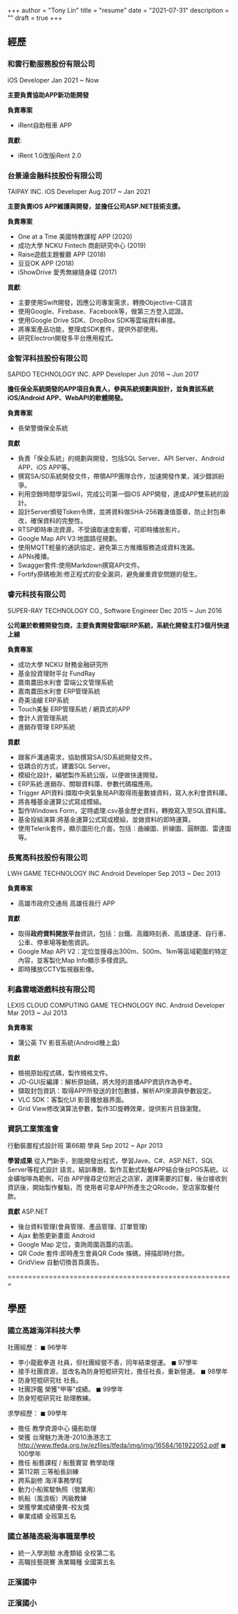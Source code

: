 +++
author = "Tony Lin"
title = "resume"
date = "2021-07-31"
description = ""
draft = true
+++

## 經歷

### 和雲行動服務股份有限公司
iOS Developer Jan 2021 ~ Now

**主要負責協助APP新功能開發**

**負責專案**
- iRent自助租車 APP

**貢獻**:
- iRent 1.0改版iRent 2.0

### 台景達金融科技股份有限公司
TAIPAY INC.
iOS Developer Aug 2017 ~ Jan 2021

**主要負責iOS APP維護與開發，並擔任公司ASP.NET技術支援。**

**負責專案**
- One at a Tme 美國特教課程 APP (2020)
- 成功大學 NCKU Fintech 商創研究中心 (2019)
- Raise遊戲主題餐廳 APP (2018)
- 豆豆OK APP (2018)
- iShowDrive 愛秀無線隨身碟 (2017)

**貢獻**:
- 主要使用Swift開發，因應公司專案需求，轉換Objective-C語言
- 使用Google、Firebase、Facebook等，做第三方登入認證。 
- 使用Google Drive SDK、DropBox SDK等雲端資料串接。
- 將專案產品功能，整理成SDK套件，提供外部使用。
- 研究Electron開發多平台應用程式。


### 金智洋科技股份有限公司
SAPIDO TECHNOLOGY INC.
APP Developer Jun 2016 ~ Jun 2017

**擔任保全系統開發的APP項目負責人，參與系統規劃與設計，並負責該系統iOS/Android APP、WebAPI的軟體開發。**

**負責專案**
- 長榮警備保全系統

**貢獻**
- 負責「保全系統」的規劃與開發，包括SQL Server、API Server、Android APP、iOS APP等。
- 撰寫SA/SD系統開發文件，帶領APP團隊合作，加速開發作業，減少錯誤紛爭。
- 利用空餘時間學習SwiI，完成公司第一個iOS APP開發，達成APP雙系統的設計。
- 設計Server頒發Token令牌，並將資料做SHA-256雜湊值簽章，防止封包串改，確保資料的完整性。
- RTSP即時串流資源，不受讀取速度影響，可即時播放影片。
- Google Map API V3:地圖路徑規劃。
- 使用MQTT輕量的通訊協定，避免第三方推播服務造成資料洩漏。
- APNs推播。
- Swagger套件:使用Markdown撰寫API文件。
- Fortify原碼檢測:修正程式的安全漏洞，避免嚴重資安問題的發生。


### 睿元科技有限公司
SUPER-RAY TECHNOLOGY CO.,
Software Engineer Dec 2015 ~ Jun 2016 

**公司屬於軟體開發包商，主要負責開發雲端ERP系統，系統化開發主打3個月快速上線**

**負責專案**
- 成功大學 NCKU 財務金融研究所 
- 基金投資理財平台 FundRay
- 嘉南農田水利會 雲端公文管理系統
- 嘉南農田水利會 ERP管理系統
- 奇美油艙 ERP系統
- Touch美髮 ERP管理系統 / 網頁式的APP
- 會計人資管理系統
- 進銷存管理 ERP系統
 
**貢獻**
- 跟客戶溝通需求，協助撰寫SA/SD系統開發文件。
- 低耦合的方式，建置SQL Server。
- 模組化設計，編號製作系統公版，以便做快速開發。
- ERP系統:進銷存、關聯資料庫、參數代碼檔應用。
- Trigger API資料:擷取中央氣象局API取得雨量數據資料，寫入水利會資料庫。
- 將各種基金運算公式寫成模組。
- 製作Windows Form，定時處理.csv基金歷史資料，轉換寫入至SQL資料庫。
- 基金投組演算:將基金運算公式寫成模組，並做資料的即時運算。 
- 使用Telerik套件，顯示圖形化介面，包括：曲線圖、折線圖、圓餅圖、雷達圖等。
 

### 長寬高科技股份有限公司
LWH GAME TECHNOLOGY INC
Android Developer Sep 2013 ~ Dec 2013

**負責專案**
- 高雄市政府交通局 高雄任我行 APP

**貢獻**
- 取得**政府資料開放平台**資訊，包括：台鐵、高鐵時刻表、高雄捷運、自行車、公車、停車場等動態資訊。
- Google Map API V2：定位並搜尋出300m、500m、1km等區域範圍的特定內容，並客製化Map Info顯示多樣資訊。
- 即時播放CCTV監視器影像。

### 利鑫雲端遊戲科技有限公司
LEXIS CLOUD COMPUTING GAME TECHNOLOGY INC.
Android Developer Mar 2013 ~ Jul 2013

**負責專案**
- 蒲公英 TV 影音系統(Android機上盒) 

**貢獻**
- 檢視原始程式碼，製作規格文件。
- JD-GUI反編譯：解析原始碼，將大陸的直播APP資訊作為參考。
- 擷取封包資訊：取得APP所發送的封包數據，解析API來源與參數設定。
- VLC SDK：客製化UI 影音播放器界面。
- Grid View修改演算法參數，製作3D旋轉效果，提供影片目錄瀏覽。


### 資訊工業策進會
行動裝置程式設計班 第66期 學員
Sep 2012 ~ Apr 2013

**學習成果**
從入門新手，到能開發出程式，學習Jave、C#、ASP.NET、SQL Server等程式設計 語言。結訓專題，製作互動式點餐APP結合後台POS系統。以金礦咖啡為範例，可由 APP搜尋定位附近之店家，選擇需要的訂餐，後台接收到資訊後，開始製作餐點，而 使用者可拿APP所產生之QRcode，至店家取餐付款。

**貢獻**
ASP.NET
- 後台資料管理(會員管理、產品管理、訂單管理) 
- Ajax 動態更新畫面
Android
- Google Map 定位，查詢周圍涵蓋的店面。
- QR Code 套件:即時產生會員QR Code 條碼，掃描即時付款。 
- GridView 自動切換首頁廣告。

=======================================================

## 學歷

### 國立高雄海洋科技大學

社團經歷：
◼︎ 96學年 
- 李小龍截拳道 社員，但社團經營不善，同年結束營運。
◼︎ 97學年 
- 接手社團資源，並改名為防身短棍研究社，擔任社長，重新營運。
◼︎ 98學年 
- 防身短棍研究社 社長。
- 社團評鑑 榮獲"甲等"成績。
◼︎ 99學年 
- 防身短棍研究社 助理教練。

求學經歷：
◼︎ 99學年 
- 擔任 教學資源中心 攝影助理
- 榮獲 台灣魅力漁港-2010漁港志工
http://www.tfeda.org.tw/ezfiles/tfeda/img/img/16584/161922052.pdf
◼︎ 100學年 
- 擔任 船藝課程 / 船藝實習 教學助理
- 第112期 三等船長訓練
- 跨系副修 海洋事務學程
- 動力小船駕駛執照（營業用）
- 帆船（風浪板）丙級教練
- 榮獲學業成績優異-校友獎
- 畢業成績 全班第五名

### 國立基隆高級海事職業學校

- 統一入學測驗 水產類組 全校第二名
- 高職技藝競賽 漁業職種 全國第五名

### 正濱國中

### 正濱國小


